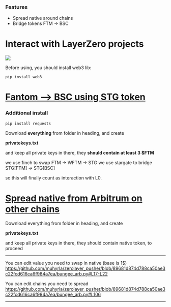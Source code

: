 ### Features

- Spread native around chains
- Bridge tokens FTM -> BSC

# Interact with LayerZero projects

![](https://seeklogo.com/images/L/layerzero-network-logo-E5BFAD4B57-seeklogo.com.png?v=637922930860000000)


Before using, you should install web3 lib:

    pip install web3

# [Fantom --> BSC using STG token](https://github.com/muhyrla/zerolayer_pusher/tree/main/fantom_to_bsc-STG)

### Additional install

    pip install requests

Download **everything** from folder in heading, and create

**privatekeys.txt**

and keep all private keys in there, they **should contain at least 3 $FTM**


we use 1inch to swap FTM -> WFTM -> STG
we use stargate to bridge STG[FTM] -> STG[BSC]

so this will finally count as interaction with L0.

# [Spread native from Arbitrum on other chains](https://github.com/muhyrla/zerolayer_pusher/blob/main/bungee_arb.py)

Download everything from folder in heading, and create

**privatekeys.txt**

and keep all private keys in there, they should contain native token, to proceed


------------
You can edit value you need to swap in native (base is 1$)
https://github.com/muhyrla/zerolayer_pusher/blob/89681d874d788ca50ae3c22fcd616ca6f984a7ea/bungee_arb.py#L17-L22

You can edit chains you need to spread
https://github.com/muhyrla/zerolayer_pusher/blob/89681d874d788ca50ae3c22fcd616ca6f984a7ea/bungee_arb.py#L106


------------



